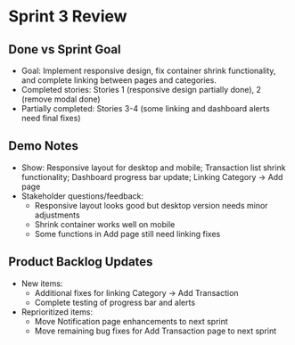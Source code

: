 # Sprint 3 Review

## Done vs Sprint Goal
- Goal: Implement responsive design, fix container shrink functionality, and complete linking between pages and categories.
- Completed stories: Stories 1 (responsive design partially done), 2 (remove modal done)
- Partially completed: Stories 3-4 (some linking and dashboard alerts need final fixes)

## Demo Notes
- Show: Responsive layout for desktop and mobile; Transaction list shrink functionality; Dashboard progress bar update; Linking Category → Add page
- Stakeholder questions/feedback:
  - Responsive layout looks good but desktop version needs minor adjustments
  - Shrink container works well on mobile
  - Some functions in Add page still need linking fixes

## Product Backlog Updates
- New items:
  - Additional fixes for linking Category → Add Transaction
  - Complete testing of progress bar and alerts
- Reprioritized items:
  - Move Notification page enhancements to next sprint
  - Move remaining bug fixes for Add Transaction page to next sprint
